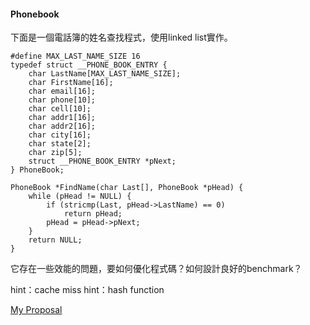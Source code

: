 #### Phonebook

下面是一個電話簿的姓名查找程式，使用linked list實作。

    #define MAX_LAST_NAME_SIZE 16
    typedef struct __PHONE_BOOK_ENTRY {
        char LastName[MAX_LAST_NAME_SIZE];
        char FirstName[16];
        char email[16];
        char phone[10];
        char cell[10];
        char addr1[16];
        char addr2[16];
        char city[16];
        char state[2];
        char zip[5];
        struct __PHONE_BOOK_ENTRY *pNext;
    } PhoneBook;

    PhoneBook *FindName(char Last[], PhoneBook *pHead) {
        while (pHead != NULL) {
            if (stricmp(Last, pHead->LastName) == 0)
                return pHead;
            pHead = pHead->pNext;
        }
        return NULL;
    }

它存在一些效能的問題，要如何優化程式碼？如何設計良好的benchmark？

hint：cache miss
hint：hash function

[My Proposal](https://charles620016.hackpad.com/Charles-2015--U4inYKbSPUp#:h=課後作業---phonebook)